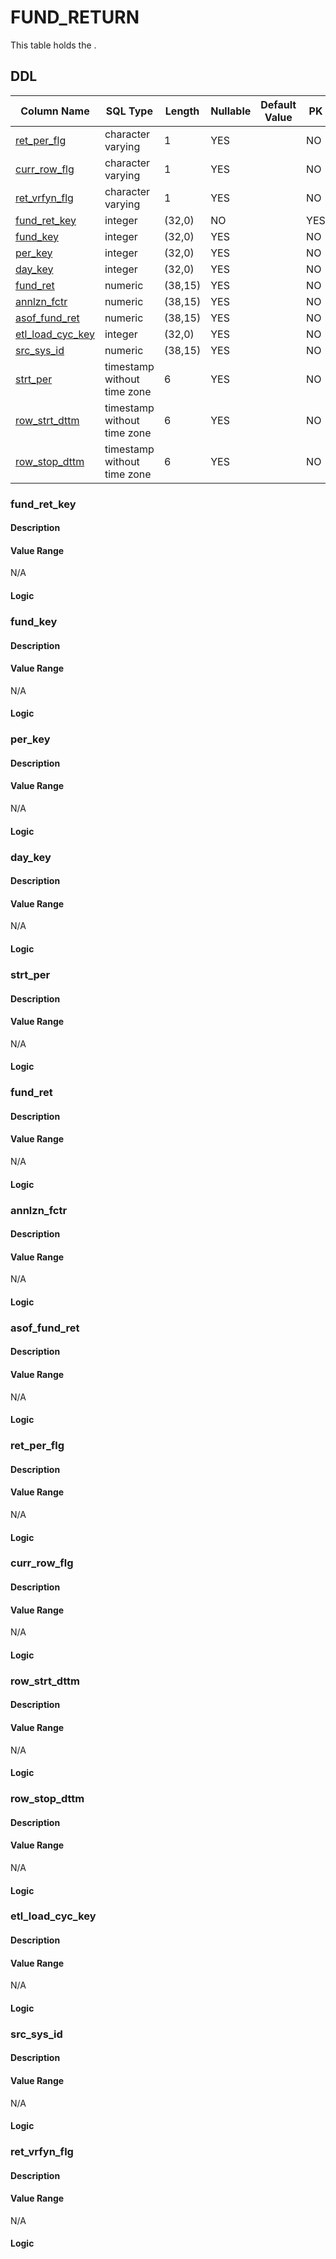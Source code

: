 # FUND_RETURN

This table holds the .
## DDL

|Column Name |SQL Type |Length |Nullable |Default Value |PK |
|---        |---     |---   |---   |--- |--- |
|[ret_per_flg](#ret_per_flg)|character varying|1|YES||NO
|[curr_row_flg](#curr_row_flg)|character varying|1|YES||NO
|[ret_vrfyn_flg](#ret_vrfyn_flg)|character varying|1|YES||NO
|[fund_ret_key](#fund_ret_key)|integer|(32,0)|NO||YES
|[fund_key](#fund_key)|integer|(32,0)|YES||NO
|[per_key](#per_key)|integer|(32,0)|YES||NO
|[day_key](#day_key)|integer|(32,0)|YES||NO
|[fund_ret](#fund_ret)|numeric|(38,15)|YES||NO
|[annlzn_fctr](#annlzn_fctr)|numeric|(38,15)|YES||NO
|[asof_fund_ret](#asof_fund_ret)|numeric|(38,15)|YES||NO
|[etl_load_cyc_key](#etl_load_cyc_key)|integer|(32,0)|YES||NO
|[src_sys_id](#src_sys_id)|numeric|(38,15)|YES||NO
|[strt_per](#strt_per)|timestamp without time zone|6|YES||NO
|[row_strt_dttm](#row_strt_dttm)|timestamp without time zone|6|YES||NO
|[row_stop_dttm](#row_stop_dttm)|timestamp without time zone|6|YES||NO
### fund_ret_key
#### Description



#### Value Range

N/A

#### Logic




### fund_key
#### Description



#### Value Range

N/A

#### Logic




### per_key
#### Description



#### Value Range

N/A

#### Logic




### day_key
#### Description



#### Value Range

N/A

#### Logic




### strt_per
#### Description



#### Value Range

N/A

#### Logic




### fund_ret
#### Description



#### Value Range

N/A

#### Logic




### annlzn_fctr
#### Description



#### Value Range

N/A

#### Logic




### asof_fund_ret
#### Description



#### Value Range

N/A

#### Logic




### ret_per_flg
#### Description



#### Value Range

N/A

#### Logic




### curr_row_flg
#### Description



#### Value Range

N/A

#### Logic




### row_strt_dttm
#### Description



#### Value Range

N/A

#### Logic




### row_stop_dttm
#### Description



#### Value Range

N/A

#### Logic




### etl_load_cyc_key
#### Description



#### Value Range

N/A

#### Logic




### src_sys_id
#### Description



#### Value Range

N/A

#### Logic




### ret_vrfyn_flg
#### Description



#### Value Range

N/A

#### Logic




